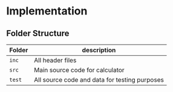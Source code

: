 # Implementation

## Folder Structure
Folder        | description
--------------| ----------------------------------------------
`inc`         | All header files
`src`         | Main source code for calculator
`test`        | All source code and data for testing purposes

